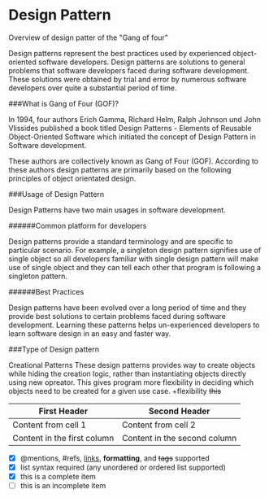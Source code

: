 # Design Pattern
Overview of design patter of the "Gang of four"

Design patterns represent the best practices used by experienced object-oriented software developers.
Design patterns are solutions to general problems that software developers faced during software development.
These solutions were obtained by trial and error by numerous software developers over quite a substantial period of time.


###What is Gang of Four (GOF)?

In 1994, four authors Erich Gamma, Richard Helm, Ralph Johnson und John Vlissides published a book titled Design Patterns - Elements of Reusable Object-Oriented Software which initiated the concept of Design Pattern in Software development.

These authors are collectively known as Gang of Four (GOF). According to these authors design patterns are primarily based on the following principles of object orientated design.

###Usage of Design Pattern

Design Patterns have two main usages in software development.

######Common platform for developers

Design patterns provide a standard terminology and are specific to particular scenario. For example, a singleton design pattern signifies use of single object so all developers familiar with single design pattern will make use of single object and they can tell each other that program is following a singleton pattern.

######Best Practices

Design patterns have been evolved over a long period of time and they provide best solutions to certain problems faced during software development. Learning these patterns helps un-experienced developers to learn software design in an easy and faster way.


###Type of Design pattern

Creational Patterns
These design patterns provides way to create objects while hiding the creation logic, rather than instantiating objects directly using new opreator. This gives program more flexibility in deciding which objects need to be created for a given use case.
+flexibility
~~this~~

First Header | Second Header
------------ | -------------
Content from cell 1 | Content from cell 2
Content in the first column | Content in the second column

- [x] @mentions, #refs, [links](), **formatting**, and <del>tags</del> supported
- [x] list syntax required (any unordered or ordered list supported)
- [x] this is a complete item
- [ ] this is an incomplete item
